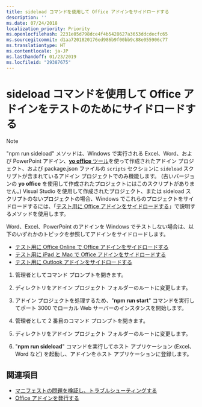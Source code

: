 ```yaml
---
title: sideload コマンドを使用して Office アドインをサイドロードする
description: ''
ms.date: 07/24/2018
localization_priority: Priority
ms.openlocfilehash: 2231e05d798dce4f4b5428627a3653ddcdecfc65
ms.sourcegitcommit: d1aa7201820176ed986b9f00bb9c88e055906c77
ms.translationtype: HT
ms.contentlocale: ja-JP
ms.lasthandoff: 01/23/2019
ms.locfileid: "29387675"
---
```

# <a name="sideload-office-add-ins-for-testing-using-the-sideload-command"></a>**sideload コマンド**を使用して Office アドインをテストのためにサイドロードする
 >[!NOTE]
>"npm run sideload" メソッドは、Windows で実行される Excel、Word、および PowerPoint アドイン、[**yo office** ツール](https://github.com/OfficeDev/generator-office)を使って作成されたアドイン プロジェクト、および package.json ファイルの `scripts` セクションに `sideload` スクリプトが含まれているアドイン プロジェクトでのみ機能します。 (古いバージョンの **yo office** を使用して作成されたプロジェクトにはこのスクリプトがありません。) Visual Studio を使用して作成されたプロジェクト、または sideload スクリプトのないプロジェクトの場合、Windows でこれらのプロジェクトをサイドロードするには、「[テスト用に Office アドインをサイドロードする](create-a-network-shared-folder-catalog-for-task-pane-and-content-add-ins.md)」で説明するメソッドを使用します。
>
> Word、Excel、PowerPoint のアドインを Windows でテストしない場合は、以下のいずれかのトピックを参照してアドインをサイドロードします。
> 
> - [テスト用に Office Online で Office アドインをサイドロードする](sideload-office-add-ins-for-testing.md)
> - [テスト用に iPad と Mac で Office アドインをサイドロードする](sideload-an-office-add-in-on-ipad-and-mac.md)
> - [テスト用に Outlook アドインをサイドロードする](https://docs.microsoft.com/outlook/add-ins/sideload-outlook-add-ins-for-testing)

1. 管理者としてコマンド プロンプトを開きます。

2. ディレクトリをアドイン プロジェクト フォルダーのルートに変更します。

3. アドイン プロジェクトを処理するため、"**npm run start**" コマンドを実行してポート 3000 でローカル Web サーバーのインスタンスを開始します。

4. 管理者として 2 番目のコマンド プロンプトを開きます。

5. ディレクトリをアドイン プロジェクト フォルダーのルートに変更します。

6. "**npm run sideload**" コマンドを実行してホスト アプリケーション (Excel、Word など) を起動し、アドインをホスト アプリケーションに登録します。

## <a name="see-also"></a>関連項目

- [マニフェストの問題を検証し、トラブルシューティングする](troubleshoot-manifest.md)
- [Office アドインを発行する](../publish/publish.md)

